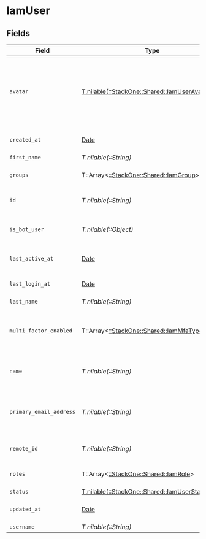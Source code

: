 # IamUser


## Fields

| Field                                                                                          | Type                                                                                           | Required                                                                                       | Description                                                                                    | Example                                                                                        |
| ---------------------------------------------------------------------------------------------- | ---------------------------------------------------------------------------------------------- | ---------------------------------------------------------------------------------------------- | ---------------------------------------------------------------------------------------------- | ---------------------------------------------------------------------------------------------- |
| `avatar`                                                                                       | [T.nilable(::StackOne::Shared::IamUserAvatar)](../../models/shared/iamuseravatar.md)           | :heavy_minus_sign:                                                                             | The user's avatar data. This generally contains a URL within this property's 'contents' array. |                                                                                                |
| `created_at`                                                                                   | [Date](https://ruby-doc.org/stdlib-2.6.1/libdoc/date/rdoc/Date.html)                           | :heavy_minus_sign:                                                                             | The date the user was created                                                                  | 2021-01-01T01:01:01.000Z                                                                       |
| `first_name`                                                                                   | *T.nilable(::String)*                                                                          | :heavy_minus_sign:                                                                             | N/A                                                                                            | Han                                                                                            |
| `groups`                                                                                       | T::Array<[::StackOne::Shared::IamGroup](../../models/shared/iamgroup.md)>                      | :heavy_minus_sign:                                                                             | List of groups the user is assigned to                                                         |                                                                                                |
| `id`                                                                                           | *T.nilable(::String)*                                                                          | :heavy_minus_sign:                                                                             | Unique identifier                                                                              | 8187e5da-dc77-475e-9949-af0f1fa4e4e3                                                           |
| `is_bot_user`                                                                                  | *T.nilable(::Object)*                                                                          | :heavy_minus_sign:                                                                             | Indicates if the user is a bot or service user                                                 | true                                                                                           |
| `last_active_at`                                                                               | [Date](https://ruby-doc.org/stdlib-2.6.1/libdoc/date/rdoc/Date.html)                           | :heavy_minus_sign:                                                                             | The date this user was last active                                                             | 2021-01-01T01:01:01.000Z                                                                       |
| `last_login_at`                                                                                | [Date](https://ruby-doc.org/stdlib-2.6.1/libdoc/date/rdoc/Date.html)                           | :heavy_minus_sign:                                                                             | The date this user last logged in                                                              | 2021-01-01T01:01:01.000Z                                                                       |
| `last_name`                                                                                    | *T.nilable(::String)*                                                                          | :heavy_minus_sign:                                                                             | N/A                                                                                            | Solo                                                                                           |
| `multi_factor_enabled`                                                                         | T::Array<[::StackOne::Shared::IamMfaTypeEnum](../../models/shared/iammfatypeenum.md)>          | :heavy_minus_sign:                                                                             | The list of Multi-Factor Authentication (MFA) types enabled for the user.                      |                                                                                                |
| `name`                                                                                         | *T.nilable(::String)*                                                                          | :heavy_minus_sign:                                                                             | User's name which (can be a full name or display name)                                         | Han Solo                                                                                       |
| `primary_email_address`                                                                        | *T.nilable(::String)*                                                                          | :heavy_minus_sign:                                                                             | Primary email address of the user. This is generally a work email address.                     | han@stackone.com                                                                               |
| `remote_id`                                                                                    | *T.nilable(::String)*                                                                          | :heavy_minus_sign:                                                                             | Provider's unique identifier                                                                   | 8187e5da-dc77-475e-9949-af0f1fa4e4e3                                                           |
| `roles`                                                                                        | T::Array<[::StackOne::Shared::IamRole](../../models/shared/iamrole.md)>                        | :heavy_minus_sign:                                                                             | List of roles the user is assigned to                                                          |                                                                                                |
| `status`                                                                                       | [T.nilable(::StackOne::Shared::IamUserStatus)](../../models/shared/iamuserstatus.md)           | :heavy_minus_sign:                                                                             | N/A                                                                                            |                                                                                                |
| `updated_at`                                                                                   | [Date](https://ruby-doc.org/stdlib-2.6.1/libdoc/date/rdoc/Date.html)                           | :heavy_minus_sign:                                                                             | The date the user was created                                                                  | 2021-01-01T01:01:01.000Z                                                                       |
| `username`                                                                                     | *T.nilable(::String)*                                                                          | :heavy_minus_sign:                                                                             | N/A                                                                                            | hansolo1977                                                                                    |